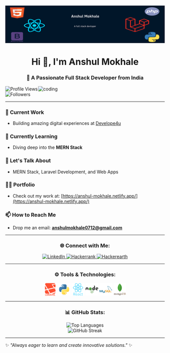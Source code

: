 ![Logo](https://github.com/Anshul-Mokhale/Anshul-Mokhale/blob/main/Group%201%20(3).svg)

<h1 align="center">Hi 👋, I'm Anshul Mokhale</h1>
<h3 align="center">🚀 A Passionate Full Stack Developer from India</h3>

<img align="right" alt="coding" width="400" src="https://camo.githubusercontent.com/7de37139d0b4c1ce40865e799b446c0e963a3dd8fb68d239707237c40604fa3d/68747470733a2f2f63646e2e6472696262626c652e636f6d2f75736572732f3733303730332f73637265656e73686f74732f363538313234332f6176656e746f2e676966">

<p align="left"> 
    <img src="https://komarev.com/ghpvc/?username=anshul-mokhale&label=Profile%20views&color=0e75b6&style=flat" alt="Profile Views" /> 
    <img src="https://img.shields.io/github/followers/anshul-mokhale?style=social" alt="Followers" />
</p>

---

### 🔭 **Current Work**
- Building amazing digital experiences at [Develope4u](https://develope4u.site/)

### 🌱 **Currently Learning**
- Diving deep into the **MERN Stack**

### 💬 **Let's Talk About**
- MERN Stack, Laravel Development, and Web Apps

### 👨‍💻 **Portfolio**
- Check out my work at: [https://anshul-mokhale.netlify.app/](https://anshul-mokhale.netlify.app/)

### 📫 **How to Reach Me**
- Drop me an email: **anshulmokhale0712@gmail.com**

---

<h3 align="center">🌐 Connect with Me:</h3>
<p align="center">
    <a href="https://linkedin.com/in/anshul-mokhale-4153b4213" target="blank">
        <img src="https://img.icons8.com/color/48/000000/linkedin.png" alt="LinkedIn"/>
    </a>
    <a href="https://www.hackerrank.com/anshumokhale" target="blank">
        <img src="https://img.icons8.com/ios-filled/50/4CAF50/hackerrank.png" alt="Hackerrank"/>
    </a>
    <a href="https://www.hackerearth.com/@anshumokhale" target="blank">
        <img src="https://img.icons8.com/ios-filled/50/000000/hackerearth.png" alt="Hackerearth"/>
    </a>
</p>

---

<h3 align="center">⚙️ Tools & Technologies:</h3>
<p align="center">
    <img src="https://raw.githubusercontent.com/devicons/devicon/master/icons/laravel/laravel-plain-wordmark.svg" alt="Laravel" width="40" height="40"/>
    <img src="https://raw.githubusercontent.com/devicons/devicon/master/icons/python/python-original.svg" alt="Python" width="40" height="40"/>
    <img src="https://raw.githubusercontent.com/devicons/devicon/master/icons/react/react-original-wordmark.svg" alt="React" width="40" height="40"/>
    <img src="https://raw.githubusercontent.com/devicons/devicon/master/icons/nodejs/nodejs-original-wordmark.svg" alt="Node.js" width="40" height="40"/>
    <img src="https://raw.githubusercontent.com/devicons/devicon/master/icons/mysql/mysql-original-wordmark.svg" alt="MySQL" width="40" height="40"/>
    <img src="https://raw.githubusercontent.com/devicons/devicon/master/icons/mongodb/mongodb-original-wordmark.svg" alt="MongoDB" width="40" height="40"/>
</p>

---

<h3 align="center">📊 GitHub Stats:</h3>
<p align="center">
    <img src="https://github-readme-stats.vercel.app/api/top-langs/?username=anshul-mokhale&layout=compact&theme=radical" alt="Top Languages"/>
    <br/>
    <img src="https://github-readme-streak-stats.herokuapp.com/?user=anshul-mokhale&theme=radical" alt="GitHub Streak"/>
</p>

---

✨ *"Always eager to learn and create innovative solutions."* ✨
